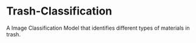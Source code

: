 # Trash-Classification
A Image Classification Model that identifies different types of materials in trash.
